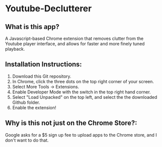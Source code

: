 # Youtube-Declutterer
## What is this app?
A Javascript-based Chrome extension that removes clutter from the Youtube player interface, and allows for faster and more finely tuned playback.

## Installation Instructions:
1. Download this Git repository.
2. In Chrome, click the three dots on the top right corner of your screen.
3. Select More Tools -> Extensions.
4. Enable Developer Mode with the switch in the top right hand corner.
5. Select "Load Unpacked" on the top left, and select the the downloaded Github folder.
6. Enable the extension!

## Why is this not just on the Chrome Store?:
Google asks for a $5 sign up fee to upload apps to the Chrome store, and I don't want to do that.
